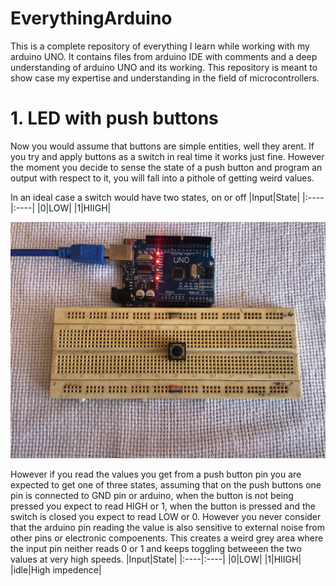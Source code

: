 # EverythingArduino
This is a complete repository of everything I learn while working with my arduino UNO. It contains files from arduino IDE with comments and a deep understanding of arduino UNO and its working. This repository is meant to show case my expertise and understanding in the field of microcontrollers. 

#  1. LED with push buttons

Now you would assume that buttons are simple entities, well they arent. If you try and apply buttons as a switch in real time it works just fine. However the moment you decide to sense the state of a push button and program an output with respect to it, you will fall into a pithole of getting weird values. 

In an ideal case a switch would have two states, on or off
|Input|State|
|:----|:----|
|0|LOW|
|1|HIIGH|

![Images](Images/1.jpg)

However if you read the values you get from a push button pin you are expected to get one of three states, assuming that on the push buttons one pin is connected to GND pin or arduino, when the button is not being pressed you expect to read HIGH or 1, when the button is pressed and the switch is closed you expect to read LOW or 0. However you never consider that the arduino pin reading the value is also sensitive to external noise from other pins or electronic compoenents. This creates a weird grey area where the input pin neither reads 0 or 1 and keeps toggling betweeen the two values at very high speeds.
|Input|State|
|:----|:----|
|0|LOW|
|1|HIIGH|
|idle|High impedence|



